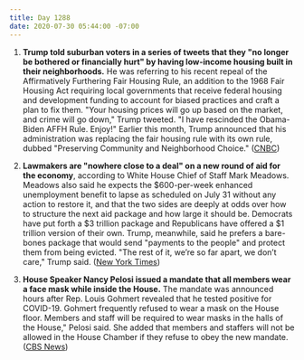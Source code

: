 ```yaml
---
title: Day 1288
date: 2020-07-30 05:44:00 -07:00
---
```


1. **Trump told suburban voters in a series of tweets that they "no longer be bothered or financially hurt" by having low-income housing built in their neighborhoods.** He was referring to his recent repeal of the Affirmatively Furthering Fair Housing Rule, an addition to the 1968 Fair Housing Act requiring local governments that receive federal housing and development funding to account for biased practices and craft a plan to fix them. "Your housing prices will go up based on the market, and crime will go down," Trump tweeted. "I have rescinded the Obama-Biden AFFH Rule. Enjoy!" Earlier this month, Trump announced that his administration was replacing the fair housing rule with its own rule, dubbed "Preserving Community and Neighborhood Choice." ([CNBC](https://www.cnbc.com/2020/07/29/trump-suburban-voters-will-no-longer-be-bothered-by-low-income-housing.html))

2. **Lawmakers are "nowhere close to a deal" on a new round of aid for the economy**, according to White House Chief of Staff Mark Meadows. Meadows also said he expects the $600-per-week enhanced unemployment benefit to lapse as scheduled on July 31 without any action to restore it, and that the two sides are deeply at odds over how to structure the next aid package and how large it should be. Democrats have put forth a $3 trillion package and Republicans have offered a $1 trillion version of their own. Trump, meanwhile, said he prefers a bare-bones package that would send "payments to the people" and protect them from being evicted. "The rest of it, we’re so far apart, we don’t care," Trump said. ([New York Times](https://www.nytimes.com/2020/07/29/business/economy/virus-aid-trump.html))

3. **House Speaker Nancy Pelosi issued a mandate that all members wear a face mask while inside the House.** The mandate was announced hours after Rep. Louis Gohmert revealed that he tested positive for COVID-19. Gohmert frequently refused to wear a mask on the House floor. Members and staff will be required to wear masks in the halls of the House," Pelosi said. She added that members and staffers will not be allowed in the House Chamber if they refuse to obey the new mandate. ([CBS News](https://www.cbsnews.com/news/nancy-pelosi-mandatory-face-mask-policy-house-of-representatives/))